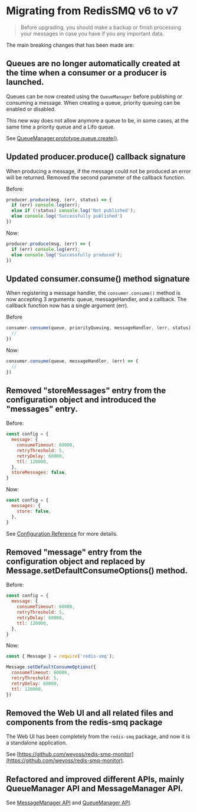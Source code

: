 # Migrating from RedisSMQ v6 to v7

> Before upgrading, you should make a backup or finish processing your messages in case you have if you any important data.

The main breaking changes that has been made are:

## Queues are no longer automatically created at the time when a consumer or a producer is launched. 

Queues can be now created using the `QueueManager` before publishing or consuming a message. When creating a queue, priority queuing can be enabled or disabled.
  
This new way does not allow anymore a queue to be, in some cases, at the same time a priority queue and a Lifo queue.

See [QueueManager.prototype.queue.create()](/docs/api/queue-manager.md#queuemanagerprototypequeuecreate).

## Updated producer.produce() callback signature

When producing a message, if the message could not be produced an error will be returned. Removed the second parameter of the callback function.

Before:

```javascript
producer.produce(msg, (err, status) => {
  if (err) console.log(err);
  else if (!status) console.log('Not published');
  else console.log('Successfully published')
})
```

Now:

```javascript
producer.produce(msg, (err) => {
  if (err) console.log(err);
  else console.log('Successfully produced');
})
```

## Updated consumer.consume() method signature

When registering a message handler, the `consumer.consume()` method is now accepting 3 arguments: queue, messageHandler, and a callback. The callback function now has a single argument (err).

Before

```javascript
consumer.consume(queue, priorityQueuing, messageHandler, (err, status) => {
  //
})
```

Now:

```javascript
consumer.consume(queue, messageHandler, (err) => {
  //
})
```

## Removed "storeMessages" entry from the configuration object and introduced the "messages" entry. 

Before:

```javascript
const config = {
  message: {
    consumeTimeout: 60000,
    retryThreshold: 5,
    retryDelay: 60000,
    ttl: 120000,
  },
  storeMessages: false,
}
```

Now:

```javascript
const config = {
  messages: {
    store: false,
  },
}
```

See [Configuration Reference](/docs/configuration.md) for more details.

## Removed "message" entry from the configuration object and replaced by Message.setDefaultConsumeOptions() method.

Before:

```javascript
const config = {
  message: {
    consumeTimeout: 60000,
    retryThreshold: 5,
    retryDelay: 60000,
    ttl: 120000,
  },
}
```

Now:

```javascript
const { Message } = require('redis-smq');

Message.setDefaultConsumeOptions({
  consumeTimeout: 60000,
  retryThreshold: 5,
  retryDelay: 60000,
  ttl: 120000,
})
```

## Removed the Web UI and all related files and components from the redis-smq package

The Web UI has been completely from the `redis-smq` package, and now it is a standalone application.

See [https://github.com/weyoss/redis-smq-monitor](https://github.com/weyoss/redis-smq-monitor).

## Refactored and improved different APIs, mainly QueueManager API and MessageManager API.

See [MessageManager API](/docs/api/message-manager.md) and [QueueManager API](/docs/api/queue-manager.md).